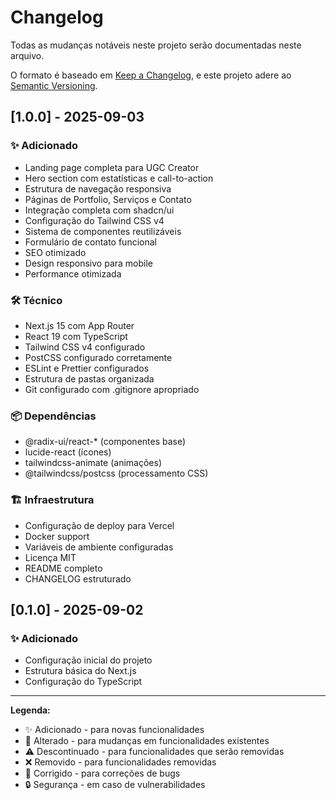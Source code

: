 # Changelog

Todas as mudanças notáveis neste projeto serão documentadas neste arquivo.

O formato é baseado em [Keep a Changelog](https://keepachangelog.com/pt-BR/1.0.0/),
e este projeto adere ao [Semantic Versioning](https://semver.org/lang/pt-BR/).

## [1.0.0] - 2025-09-03

### ✨ Adicionado
- Landing page completa para UGC Creator
- Hero section com estatísticas e call-to-action
- Estrutura de navegação responsiva
- Páginas de Portfolio, Serviços e Contato
- Integração completa com shadcn/ui
- Configuração do Tailwind CSS v4
- Sistema de componentes reutilizáveis
- Formulário de contato funcional
- SEO otimizado
- Design responsivo para mobile
- Performance otimizada

### 🛠 Técnico
- Next.js 15 com App Router
- React 19 com TypeScript
- Tailwind CSS v4 configurado
- PostCSS configurado corretamente
- ESLint e Prettier configurados
- Estrutura de pastas organizada
- Git configurado com .gitignore apropriado

### 📦 Dependências
- @radix-ui/react-* (componentes base)
- lucide-react (ícones)
- tailwindcss-animate (animações)
- @tailwindcss/postcss (processamento CSS)

### 🏗 Infraestrutura
- Configuração de deploy para Vercel
- Docker support
- Variáveis de ambiente configuradas
- Licença MIT
- README completo
- CHANGELOG estruturado

## [0.1.0] - 2025-09-02

### ✨ Adicionado
- Configuração inicial do projeto
- Estrutura básica do Next.js
- Configuração do TypeScript

---

**Legenda:**
- ✨ Adicionado - para novas funcionalidades
- 🔄 Alterado - para mudanças em funcionalidades existentes
- ⚠️ Descontinuado - para funcionalidades que serão removidas
- ❌ Removido - para funcionalidades removidas
- 🐛 Corrigido - para correções de bugs
- 🔒 Segurança - em caso de vulnerabilidades
